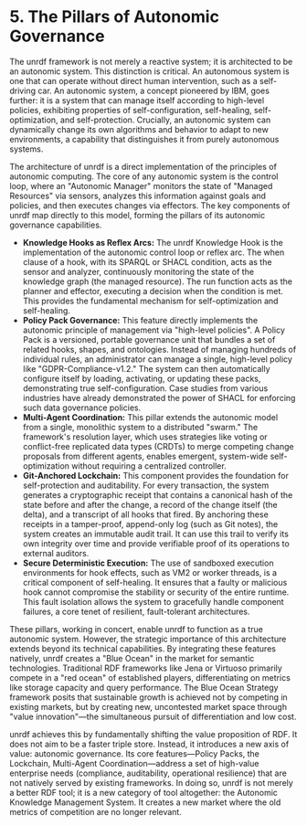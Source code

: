 # 5. The Pillars of Autonomic Governance

The unrdf framework is not merely a reactive system; it is architected to be an autonomic system. This distinction is critical. An autonomous system is one that can operate without direct human intervention, such as a self-driving car. An autonomic system, a concept pioneered by IBM, goes further: it is a system that can manage itself according to high-level policies, exhibiting properties of self-configuration, self-healing, self-optimization, and self-protection. Crucially, an autonomic system can dynamically change its own algorithms and behavior to adapt to new environments, a capability that distinguishes it from purely autonomous systems.

The architecture of unrdf is a direct implementation of the principles of autonomic computing. The core of any autonomic system is the control loop, where an "Autonomic Manager" monitors the state of "Managed Resources" via sensors, analyzes this information against goals and policies, and then executes changes via effectors. The key components of unrdf map directly to this model, forming the pillars of its autonomic governance capabilities.

*   **Knowledge Hooks as Reflex Arcs:** The unrdf Knowledge Hook is the implementation of the autonomic control loop or reflex arc. The when clause of a hook, with its SPARQL or SHACL condition, acts as the sensor and analyzer, continuously monitoring the state of the knowledge graph (the managed resource). The run function acts as the planner and effector, executing a decision when the condition is met. This provides the fundamental mechanism for self-optimization and self-healing.
*   **Policy Pack Governance:** This feature directly implements the autonomic principle of management via "high-level policies". A Policy Pack is a versioned, portable governance unit that bundles a set of related hooks, shapes, and ontologies. Instead of managing hundreds of individual rules, an administrator can manage a single, high-level policy like "GDPR-Compliance-v1.2." The system can then automatically configure itself by loading, activating, or updating these packs, demonstrating true self-configuration. Case studies from various industries have already demonstrated the power of SHACL for enforcing such data governance policies.
*   **Multi-Agent Coordination:** This pillar extends the autonomic model from a single, monolithic system to a distributed "swarm." The framework's resolution layer, which uses strategies like voting or conflict-free replicated data types (CRDTs) to merge competing change proposals from different agents, enables emergent, system-wide self-optimization without requiring a centralized controller.
*   **Git-Anchored Lockchain:** This component provides the foundation for self-protection and auditability. For every transaction, the system generates a cryptographic receipt that contains a canonical hash of the state before and after the change, a record of the change itself (the delta), and a transcript of all hooks that fired. By anchoring these receipts in a tamper-proof, append-only log (such as Git notes), the system creates an immutable audit trail. It can use this trail to verify its own integrity over time and provide verifiable proof of its operations to external auditors.
*   **Secure Deterministic Execution:** The use of sandboxed execution environments for hook effects, such as VM2 or worker threads, is a critical component of self-healing. It ensures that a faulty or malicious hook cannot compromise the stability or security of the entire runtime. This fault isolation allows the system to gracefully handle component failures, a core tenet of resilient, fault-tolerant architectures.

These pillars, working in concert, enable unrdf to function as a true autonomic system. However, the strategic importance of this architecture extends beyond its technical capabilities. By integrating these features natively, unrdf creates a "Blue Ocean" in the market for semantic technologies. Traditional RDF frameworks like Jena or Virtuoso primarily compete in a "red ocean" of established players, differentiating on metrics like storage capacity and query performance. The Blue Ocean Strategy framework posits that sustainable growth is achieved not by competing in existing markets, but by creating new, uncontested market space through "value innovation"—the simultaneous pursuit of differentiation and low cost.

unrdf achieves this by fundamentally shifting the value proposition of RDF. It does not aim to be a faster triple store. Instead, it introduces a new axis of value: autonomic governance. Its core features—Policy Packs, the Lockchain, Multi-Agent Coordination—address a set of high-value enterprise needs (compliance, auditability, operational resilience) that are not natively served by existing frameworks. In doing so, unrdf is not merely a better RDF tool; it is a new category of tool altogether: the Autonomic Knowledge Management System. It creates a new market where the old metrics of competition are no longer relevant.
